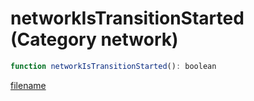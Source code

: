 # networkIsTransitionStarted (Category network)

```js
function networkIsTransitionStarted(): boolean
```

[filename](networkIsTransitionStarted_m.md ':include')